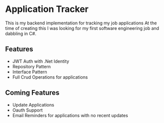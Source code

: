 
# Application Tracker

This is my backend implementation for tracking my job applications
At the time of creating this I was looking for my first software engineering job and dabbling in C#. 


## Features

- JWT Auth with .Net Identity
- Repository Pattern
- Interface Pattern
- Full Crud Operations for applications


## Coming Features

- Update Applications
- Oauth Support
- Email Reminders for applications with no recent updates

